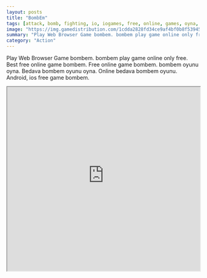 ```yaml
---
layout: posts
title: "BombEm"
tags: [attack, bomb, fighting, io, iogames, free, online, games, oyna, game, free, games, play, play, games]
image: "https://img.gamedistribution.com/1cdda2828fd34ce9af4bf0b8f5394531.jpg"
summary: "Play Web Browser Game bombem. bombem play game online only free. Best free online game bombem. Free online game bombem. bombem oyunu oyna. Bedava bombem oyunu oyna. Online bedava bombem oyunu. Android, ios free game bombem."
category: "Action"
---
```


Play Web Browser Game bombem. bombem play game online only free. Best free online game bombem. Free online game bombem. bombem oyunu oyna. Bedava bombem oyunu oyna. Online bedava bombem oyunu. Android, ios free game bombem.

<iframe width="100%" height="480px;" src="https://html5.gamedistribution.com/1cdda2828fd34ce9af4bf0b8f5394531/"></iframe>